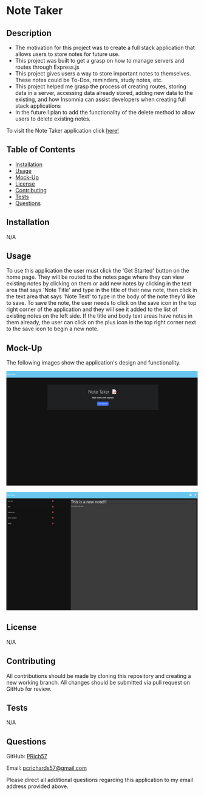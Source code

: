 # Note Taker

## Description

  - The motivation for this project was to create a full stack application that allows users to store notes for future use.
  - This project was built to get a grasp on how to manage servers and routes through Express.js
  - This project gives users a way to store important notes to themselves. These notes could be To-Dos, reminders, study notes, etc.
  - This project helped me grasp the process of creating routes, storing data in a server, accessing data already stored, adding new data to the existing, and how Insomnia can assist developers when creating full stack applications
  - In the future I plan to add the functionality of the delete method to allow users to delete existing notes.
  
  To visit the Note Taker application click [here!](https://lit-eyrie-49322-e0487ec15df8.herokuapp.com/)

## Table of Contents

  - [Installation](#installation)
  - [Usage](#usage)
  - [Mock-Up](#mock-up)
  - [License](#license)
  - [Contributing](#contributing)
  - [Tests](#tests)
  - [Questions](#questions)

## Installation
  
  N/A
  
## Usage
  
  To use this application the user must click the 'Get Started' button on the home page. They will be routed to the notes page where they can view existing notes by clicking on them or add new notes by clicking in the text area that says 'Note Title' and type in the title of their new note, then click in the text area that says 'Note Text' to type in the body of the note they'd like to save. To save the note, the user needs to click on the save icon in the top right corner of the application and they will see it added to the list of existing notes on the left side. If the title and body text areas have notes in them already, the user can click on the plus icon in the top right corner next to the save icon to begin a new note.
  
## Mock-Up

  The following images show the application's design and functionality.

  ![Image of home page](./public/assets/images/noteTakerScreenshot.png)

  ![Image of notes page](./public/assets/images/noteTakerScreenshot2.png)

## License

  N/A

## Contributing

  All contributions should be made by cloning this repository and creating a new working branch. All changes should be submitted via pull request on GitHub for review.
  
## Tests

  N/A

## Questions

  GitHub: [PRich57](https://github.com/PRich57)

  Email: pcrichards57@gmail.com

  Please direct all additional questions regarding this application to my email address provided above.

  